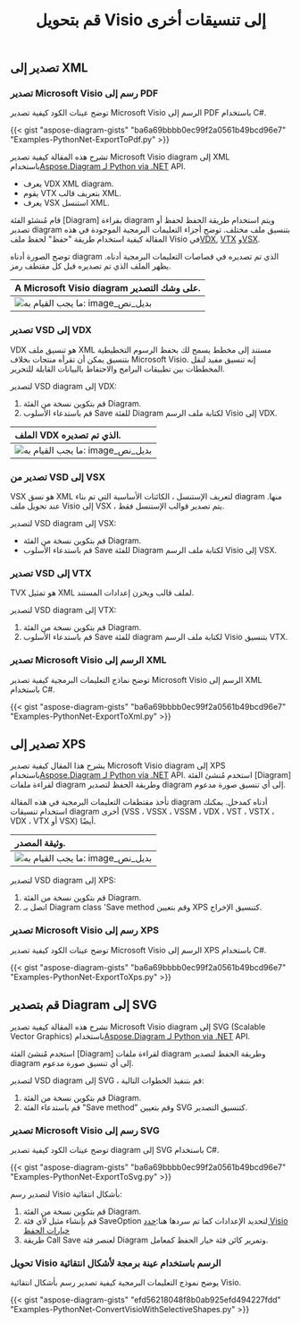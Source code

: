 ﻿---
title:  قم بتحويل Visio إلى تنسيقات أخرى
linktitle:  قم بتحويل Visio إلى تنسيقات أخرى
type: docs
weight: 40
url: /ar/python-net/convert-visio-to-other-files/
description: يوضح لك هذا الموضوع كيفية السماح Aspose.Diagram بتحويل Visio إلى SVG،XPS ، XML ، XAML تنسيقات. تحويل VSD، VSS، VDW، VST، VSDX، VSSX، VSTX، VSDM، VSTM،VSSM إلى SVG،XPS، XML، XAML مع بضعة أسطر من التعليمات البرمجية.
---
## **تصدير إلى XML**
### **تصدير Microsoft Visio رسم إلى PDF**
توضح عينات الكود كيفية تصدير Microsoft Visio الرسم إلى PDF باستخدام C#.

{{< gist "aspose-diagram-gists" "ba6a69bbbb0ec99f2a0561b49bcd96e7" "Examples-PythonNet-ExportToPdf.py" >}}

 تشرح هذه المقالة كيفية تصدير Microsoft Visio diagram إلى XML باستخدام[Aspose.Diagram لـ Python via .NET](https://products.aspose.com/diagram/python-net/) API.

- يعرف VDX XML diagram.
- يقوم VTX بتعريف قالب XML.
- يعرف VSX استنسل XML.

 قام مُنشئو الفئة [Diagram] بقراءة diagram ويتم استخدام طريقة الحفظ لحفظ أو تصدير diagram بتنسيق ملف مختلف. توضح أجزاء التعليمات البرمجية الموجودة في هذه المقالة كيفية استخدام طريقة "حفظ" لحفظ ملف Visio في[VDX](https://docs.aspose.com/diagram/python-net/save-visio-document/), [VTX](https://docs.aspose.com/diagram/python-net/save-visio-document/) و[VSX](https://docs.aspose.com/diagram/python-net/save-visio-document/).

توضح الصورة أدناه diagram الذي تم تصديره في قصاصات التعليمات البرمجية أدناه. يظهر الملف الذي تم تصديره قبل كل مقتطف رمز.

|**A Microsoft Visio diagram على وشك التصدير.**|
|:- |
|![ما يجب القيام به: image_بديل_نص](how-to-convert-a-visio-diagram_3.png)|

### **تصدير VSD إلى VDX**
VDX هو تنسيق ملف XML مستند إلى مخطط يسمح لك بحفظ الرسوم التخطيطية بتنسيق يمكن أن تقرأه منتجات بخلاف Microsoft Visio. إنه تنسيق مفيد لنقل المخططات بين تطبيقات البرامج والاحتفاظ بالبيانات القابلة للتحرير.

لتصدير VSD diagram إلى VDX:

1. قم بتكوين نسخة من الفئة Diagram.
1. قم باستدعاء الأسلوب Save للفئة Diagram لكتابة ملف الرسم Visio إلى VDX.

|**الملف VDX الذي تم تصديره.**|
|:- |
|![ما يجب القيام به: image_بديل_نص](how-to-convert-a-visio-diagram_4.png)|

### **تصدير من VSD إلى VSX**
VSX هو نسق XML لتعريف الإستنسل ، الكائنات الأساسية التي تم بناء diagram منها. عند تحويل ملف Visio إلى VSX ، يتم تصدير قوالب الإستنسل فقط.

لتصدير VSD diagram إلى VSX:

- قم بتكوين نسخة من الفئة Diagram.
- قم باستدعاء الأسلوب Save للفئة Diagram لكتابة ملف الرسم Visio إلى VSX.
### **تصدير VSD إلى VTX**
TVX هو تمثيل XML لملف قالب ويخزن إعدادات المستند.

لتصدير VSD diagram إلى VTX:

1. قم بتكوين نسخة من الفئة Diagram.
1. قم باستدعاء الأسلوب Save للفئة diagram لكتابة ملف الرسم Visio بتنسيق VTX.
### **تصدير Microsoft Visio الرسم إلى XML**
توضح نماذج التعليمات البرمجية كيفية تصدير Microsoft Visio الرسم إلى XML باستخدام C#.

{{< gist "aspose-diagram-gists" "ba6a69bbbb0ec99f2a0561b49bcd96e7" "Examples-PythonNet-ExportToXml.py" >}}

## **تصدير إلى XPS**
 يشرح هذا المقال كيفية تصدير Microsoft Visio diagram إلى XPS باستخدام[Aspose.Diagram لـ Python via .NET](https://products.aspose.com/diagram/python-net/) API.
استخدم مُنشئ الفئة [Diagram] لقراءة ملفات diagram وطريقة الحفظ لتصدير diagram إلى أي تنسيق صورة مدعوم.

تأخذ مقتطفات التعليمات البرمجية في هذه المقالة diagram أدناه كمدخل. يمكنك استخدام تنسيقات diagram أخرى (VSS ، VSSX ، VSSM ، VDX ، VST ، VSTX ، VDX ، VTX أو VSX) أيضًا.

|**وثيقة المصدر.**|
|:- |
|![ما يجب القيام به: image_بديل_نص](how-to-convert-a-visio-diagram_5.png)|


لتصدير VSD diagram إلى XPS:

1. قم بتكوين نسخة من الفئة Diagram.
1. اتصل بـ Diagram class 'Save method وقم بتعيين XPS كتنسيق الإخراج.
### **تصدير Microsoft Visio رسم إلى XPS**
توضح عينات الكود كيفية تصدير Microsoft Visio الرسم إلى XPS باستخدام C#.

{{< gist "aspose-diagram-gists" "ba6a69bbbb0ec99f2a0561b49bcd96e7" "Examples-PythonNet-ExportToXps.py" >}}

## **قم بتصدير Diagram إلى SVG**
 تشرح هذه المقالة كيفية تصدير Microsoft Visio diagram إلى SVG (Scalable Vector Graphics) باستخدام[Aspose.Diagram لـ Python via .NET](https://products.aspose.com/diagram/python-net/) API.

استخدم مُنشئ الفئة [Diagram] لقراءة ملفات diagram وطريقة الحفظ لتصدير diagram إلى أي تنسيق صورة مدعوم.

لتصدير VSD diagram إلى SVG ، قم بتنفيذ الخطوات التالية:

1. قم بتكوين نسخة من الفئة Diagram.
1. قم باستدعاء الفئة "Save method" وقم بتعيين SVG كتنسيق التصدير.
### **تصدير Microsoft Visio رسم إلى SVG**
توضح عينات الكود كيفية تصدير diagram إلى SVG باستخدام C#.

{{< gist "aspose-diagram-gists" "ba6a69bbbb0ec99f2a0561b49bcd96e7" "Examples-PythonNet-ExportToSvg.py" >}}

لتصدير رسم Visio بأشكال انتقائية:

1. قم بتكوين نسخة من الفئة Diagram.
1. قم بإنشاء مثيل لأي فئة SaveOption لتحديد الإعدادات كما تم سردها هنا:[حدد Visio خيارات الحفظ](https://docs.aspose.com/diagram/python-net/save-visio-document/#specifying-visio-save-options)
1. طريقة Call Save لعنصر فئة Diagram وتمرير كائن فئة خيار الحفظ كمعامل.
### **تحويل Visio الرسم باستخدام عينة برمجة لأشكال انتقائية**
يوضح نموذج التعليمات البرمجية كيفية تصدير رسم بأشكال انتقائية Visio.

{{< gist "aspose-diagram-gists" "efd56218048f8b0ab925efd494227fdd" "Examples-PythonNet-ConvertVisioWithSelectiveShapes.py" >}}